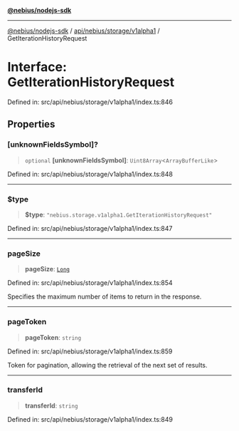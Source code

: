 [**@nebius/nodejs-sdk**](../../../../../README.md)

---

[@nebius/nodejs-sdk](../../../../../README.md) / [api/nebius/storage/v1alpha1](../README.md) / GetIterationHistoryRequest

# Interface: GetIterationHistoryRequest

Defined in: src/api/nebius/storage/v1alpha1/index.ts:846

## Properties

### \[unknownFieldsSymbol\]?

> `optional` **\[unknownFieldsSymbol\]**: `Uint8Array`\<`ArrayBufferLike`\>

Defined in: src/api/nebius/storage/v1alpha1/index.ts:848

---

### $type

> **$type**: `"nebius.storage.v1alpha1.GetIterationHistoryRequest"`

Defined in: src/api/nebius/storage/v1alpha1/index.ts:847

---

### pageSize

> **pageSize**: [`Long`](../../../../../runtime/protos/core/classes/Long.md)

Defined in: src/api/nebius/storage/v1alpha1/index.ts:854

Specifies the maximum number of items to return in the response.

---

### pageToken

> **pageToken**: `string`

Defined in: src/api/nebius/storage/v1alpha1/index.ts:859

Token for pagination, allowing the retrieval of the next set of results.

---

### transferId

> **transferId**: `string`

Defined in: src/api/nebius/storage/v1alpha1/index.ts:849
